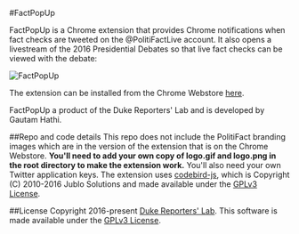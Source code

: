 #FactPopUp

FactPopUp is a Chrome extension that provides Chrome notifications when fact checks are tweeted on the @PolitiFactLive account. It also opens a livestream of the 2016 Presidential Debates so that live fact checks can be viewed with the debate:

![FactPopUp](https://pbs.twimg.com/media/CvLL5PfW8AAPOvt.jpg)

The extension can be installed from the Chrome Webstore [here](https://chrome.google.com/webstore/detail/factpopup/faaleponcnfhmolcbaajapgbigfffckj?hl=en "FactPopUp on Chrome Webstore").

FactPopUp a product of the Duke Reporters' Lab and is developed by Gautam Hathi.

##Repo and code details
This repo does not include the PolitiFact branding images which are in the version of the extension that is on the Chrome Webstore. **You'll need to add your own copy of logo.gif and logo.png in the root directory to make the extension work.**
You'll also need your own Twitter application keys.
The extension uses [codebird-js](https://github.com/jublonet/codebird-js "Codebird-JS"), which is Copyright (C) 2010-2016 Jublo Solutions and made available under the [GPLv3 License](https://www.gnu.org/licenses/gpl-3.0.en.html "GPLv3").

##License
Copyright 2016-present [Duke Reporters' Lab](https://reporterslab.org/ "Reporters' Lab").
This software is made available under the [GPLv3 License](https://www.gnu.org/licenses/gpl-3.0.en.html "GPLv3").